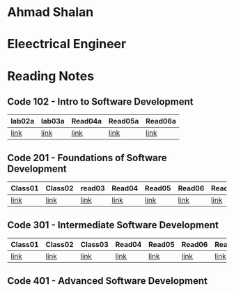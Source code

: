 

# Ahmad Shalan 
# Eleectrical Engineer

# Reading Notes

## Code 102 - Intro to Software Development

|lab02a | lab03a| Read04a | Read05a | Read06a |
|------ | ------| ------- | ------- | ------- |
|[link](102/lab02a.md)|[link](102/read03a.md)| [link](102/read04a.md)| [link](102/read05a.md) | [link](102/read06a.md) |

## Code 201 - Foundations of Software Development

|Class01|Class02|read03|Read04| Read05|Read06|Readf07|Read08|Read09|Read10|Read11|Read12|Read13|Read14|Read15|  
|------|----- |------|------|------ |------|-------|------|------|------|------|------|------|------|------|
|[link](201/Class01.md)|[link](201/Class02.md)|[link](201/read03.md)|[link](201/Read04.md)|[link](201/Read05.md)|[link](201/Read06.md)|[link](201/Read07.md)|[link](201/Read08.md)|[link](201/Read09.md)|[link](201/Read10.md)|[link](201/Read11.md)|[link](201/Read12.md)|[link](201/Read13.md)|[link](201/Read14a.md)|[link](201/Read14b.md)|




## Code 301 - Intermediate Software Development

|Class01|Class02|Class03|Read04| Read05|Read06|Readf07|Read08|Read09|Read10|Read11|Read12|Read13|Read14|Read15|  
|------|----- |------|------|------ |------|-------|------|------|------|------|------|------|------|------|
|[link](301/Class01.md)|[link](301/Class02.md)|[link](301/Class03.md)|[link](301/Class04.md)|[link](301/Class05.md)|[link](301/Read06.md)|[link](301/Read07.md)|[link](301/Read08.md)|[link](301/Read09.md)|[link](301/Read10.md)|[link](301/Read11.md)|[link](301/Read12.md)|[link](301/Read13.md)|[link](301/Read14a.md)|[link](301/Read14b.md)|



## Code 401 - Advanced Software Development
